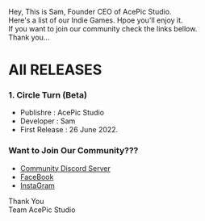 Hey, This is Sam, Founder CEO of AcePic Studio.\
Here's a list of our Indie Games. Hpoe you'll enjoy it.\
If you want to join our community check the links bellow.\
Thank you...




# All RELEASES
### 1. Circle Turn (Beta)
* Publishre : AcePic Studio
* Developer : Sam
* First Release : 26 June 2022.




### Want to Join Our Community???
* [Community Discord Server](https://discord.gg/e7JQr2smGD)
* [FaceBook](https://www.facebook.com/acepic.studio)
* [InstaGram](https://www.instagram.com/acepicstudio/)




Thank You\
Team AcePic Studio
